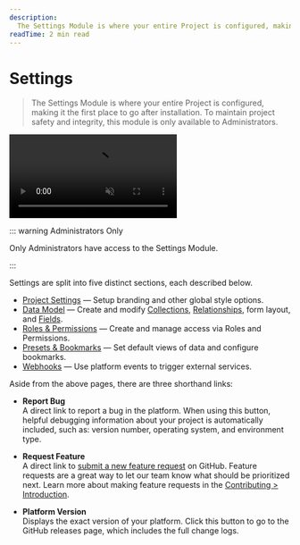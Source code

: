 ```yaml
---
description:
  The Settings Module is where your entire Project is configured, making it the first place to go after installation.
readTime: 2 min read
---
```


# Settings

> The Settings Module is where your entire Project is configured, making it the first place to go after installation. To
> maintain project safety and integrity, this module is only available to Administrators.

<video autoplay playsinline muted loop controls>
<source src="https://cdn.directus9.io/docs/v9/app-guide/settings/settings-20220308A/settings-20220308A.mp4" type="video/mp4" />
</video>

::: warning Administrators Only

Only Administrators have access to the Settings Module.

:::

Settings are split into five distinct sections, each described below.

- [Project Settings](/configuration/project-settings) — Setup branding and other global style options.
- [Data Model](/configuration/data-model) — Create and modify [Collections](/getting-started/glossary#collections),
  [Relationships](/getting-started/glossary#relationships), form layout, and [Fields](/getting-started/glossary#fields).
- [Roles & Permissions](/configuration/users-roles-permissions) — Create and manage access via Roles and Permissions.
- [Presets & Bookmarks](/configuration/presets-bookmarks) — Set default views of data and configure bookmarks.
- [Webhooks](/configuration/webhooks) — Use platform events to trigger external services.

Aside from the above pages, there are three shorthand links:

- **Report Bug**\
  A direct link to report a bug in the platform. When using this button, helpful debugging information about your project
  is automatically included, such as: version number, operating system, and environment type.

- **Request Feature**\
  A direct link to [submit a new feature request](https://github.com/directus9/directus9/discussions/new) on GitHub. Feature
  requests are a great way to let our team know what should be prioritized next. Learn more about making feature requests
  in the [Contributing > Introduction](/contributing/introduction#feature-requests).

- **Platform Version**\
  Displays the exact version of your platform. Click this button to go to the GitHub releases page, which includes the full
  change logs.

